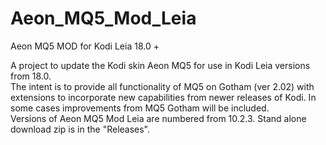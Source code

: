 # Aeon_MQ5_Mod_Leia
Aeon MQ5 MOD for Kodi Leia 18.0 +

A project to update the Kodi skin Aeon MQ5 for use in Kodi Leia versions from 18.0.  
The intent is to provide all functionality of MQ5 on Gotham (ver 2.02) with extensions to incorporate
new capabilities from newer releases of Kodi.  In some cases improvements from MQ5 Gotham will be included.  
Versions of Aeon MQ5 Mod Leia are numbered from 10.2.3.  Stand alone download zip is in the "Releases".
